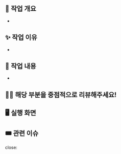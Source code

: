 <!-- 작업의 간단한 요약 -->
## 📑 작업 개요
-

<!-- 이 작업을 진행한 이유 -->
## ✨ 작업 이유
-

<!-- 핵심적인 코드 변경 사항에 대한 설명 -->
## 📌 작업 내용
-

<!-- (선택) 리뷰어에게 전하고 싶은 말 -->
## 🤝🏻 해당 부분을 중점적으로 리뷰해주세요!


<!-- (선택) 실행 화면 캡처 또는 영상 업로드 -->
## 🖥️ 실행 화면


<!-- 관련 이슈 번호 체크 -->
## 🎟️ 관련 이슈
close: